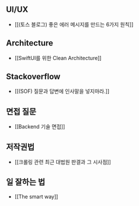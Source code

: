 
## UI/UX
- [[(토스 블로그) 좋은 에러 메시지를 만드는 6가지 원칙]]

## Architecture
- [[SwiftUI를 위한 Clean Architecture]]

## Stackoverflow
- [[(SOF) 질문과 답변에 인사말을 넣지마라.]]

## 면접 질문
- [[Backend 기술 면접]]

## 저작권법
- [[크롤링 관련 최근 대법원 판결과 그 시사점]]

## 일 잘하는 법
- [[The smart way]]